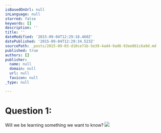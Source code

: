 ```yaml
---
isBasedOnUrl: null
inLanguage: null
starred: false
keywords: []
description: ''
title: ''
dateModified: '2015-09-04T12:29:18.460Z'
datePublished: '2015-09-04T12:29:34.523Z'
sourcePath: _posts/2015-09-03-d10ce71b-5e39-4ad4-9ad6-93ee061c6a9d.md
published: true
authors: []
publisher:
  name: null
  domain: null
  url: null
  favicon: null
_type: null

---
```

# Question 1:

Will we be learning something we want to know?
![](https://the-grid-user-content.s3-us-west-2.amazonaws.com/6f2bd2b9-c072-4c2a-8c4c-e6a9ff06bb6d.png)